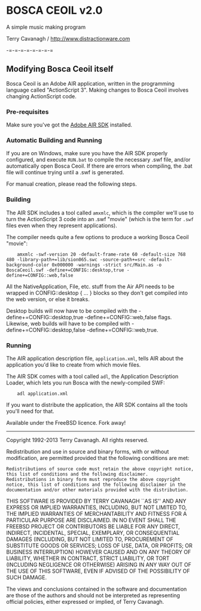 # BOSCA CEOIL v2.0

A simple music making program

Terry Cavanagh / http://www.distractionware.com

-=-=-=-=-=-=-=-=

## Modifying Bosca Ceoil itself

Bosca Ceoil is an Adobe AIR application, written in the programming language
called "ActionScript 3". Making changes to Bosca Ceoil involves changing
ActionScript code.


### Pre-requisites

Make sure you've got the [Adobe AIR SDK](http://www.adobe.com/devnet/air/air-sdk-download.html)
installed.

### Automatic Building and Running

If you are on Windows, make sure you have the AIR SDK properly configured, and execute `RUN.bat` to compile the necessary .swf file, and/or automatically open Bosca Ceoil. If there are errors when compiling, the .bat file will continue trying until a .swf is generated. 

For manual creation, please read the following steps.

### Building

The AIR SDK includes a tool called `amxmlc`, which is the compiler we'll use to
turn the ActionScript 3 code into an .swf "movie" (which is the term for
`.swf` files even when they represent applications).

The compiler needs quite a few options to produce a working Bosca Ceoil
"movie":

```
    amxmlc -swf-version 20 -default-frame-rate 60 -default-size 768 480 -library-path+=lib/sion065.swc -source-path+=src -default-background-color 0x000000 -warnings -strict src/Main.as -o BoscaCeoil.swf -define+=CONFIG::desktop,true -define+=CONFIG::web,false
```

All the NativeApplication, File, etc. stuff from the Air API needs to be wrapped in CONFIG::desktop { ... } blocks so they don't get compiled into the web version, or else it breaks.

Desktop builds will now have to be compiled with the -define+=CONFIG::desktop,true -define+=CONFIG::web,false flags.
Likewise, web builds will have to be compiled with -define+=CONFIG::desktop,false -define+=CONFIG::web,true.


### Running

The AIR application description file, `application.xml`, tells AIR about the application you'd like to create from which movie files.

The AIR SDK comes with a tool called `adl`, the Application Description Loader, which lets you run Bosca with the newly-compiled SWF:

```
    adl application.xml
```

If you want to distribute the application, the AIR SDK contains all the tools you'll need for that.


Available under the FreeBSD licence. Fork away!

---

Copyright 1992-2013 Terry Cavanagh. All rights reserved.

Redistribution and use in source and binary forms, with or without modification, are permitted provided that the following conditions are met:

    Redistributions of source code must retain the above copyright notice, this list of conditions and the following disclaimer.
    Redistributions in binary form must reproduce the above copyright notice, this list of conditions and the following disclaimer in the documentation and/or other materials provided with the distribution.

THIS SOFTWARE IS PROVIDED BY TERRY CAVANAGH ``AS IS'' AND ANY EXPRESS OR IMPLIED WARRANTIES, INCLUDING, BUT NOT LIMITED TO, THE IMPLIED WARRANTIES OF MERCHANTABILITY AND FITNESS FOR A PARTICULAR PURPOSE ARE DISCLAIMED. IN NO EVENT SHALL THE FREEBSD PROJECT OR CONTRIBUTORS BE LIABLE FOR ANY DIRECT, INDIRECT, INCIDENTAL, SPECIAL, EXEMPLARY, OR CONSEQUENTIAL DAMAGES (INCLUDING, BUT NOT LIMITED TO, PROCUREMENT OF SUBSTITUTE GOODS OR SERVICES; LOSS OF USE, DATA, OR PROFITS; OR BUSINESS INTERRUPTION) HOWEVER CAUSED AND ON ANY THEORY OF LIABILITY, WHETHER IN CONTRACT, STRICT LIABILITY, OR TORT (INCLUDING NEGLIGENCE OR OTHERWISE) ARISING IN ANY WAY OUT OF THE USE OF THIS SOFTWARE, EVEN IF ADVISED OF THE POSSIBILITY OF SUCH DAMAGE.

The views and conclusions contained in the software and documentation are those of the authors and should not be interpreted as representing official policies, either expressed or implied, of Terry Cavanagh.
